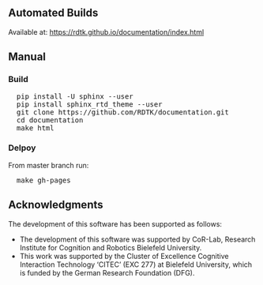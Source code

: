 ## Automated Builds

Available at: https://rdtk.github.io/documentation/index.html

## Manual

### Build

<pre>
  pip install -U sphinx --user
  pip install sphinx_rtd_theme --user
  git clone https://github.com/RDTK/documentation.git
  cd documentation
  make html
</pre>

### Delpoy

From master branch run:
<pre>
  make gh-pages
</pre>

## Acknowledgments

The development of this software has been supported as follows:

- The development of this software was supported by CoR-Lab, Research Institute for Cognition and Robotics Bielefeld University.
- This work was supported by the Cluster of Excellence Cognitive Interaction Technology ‘CITEC’ (EXC 277) at Bielefeld University, which is funded by the German Research Foundation (DFG).
